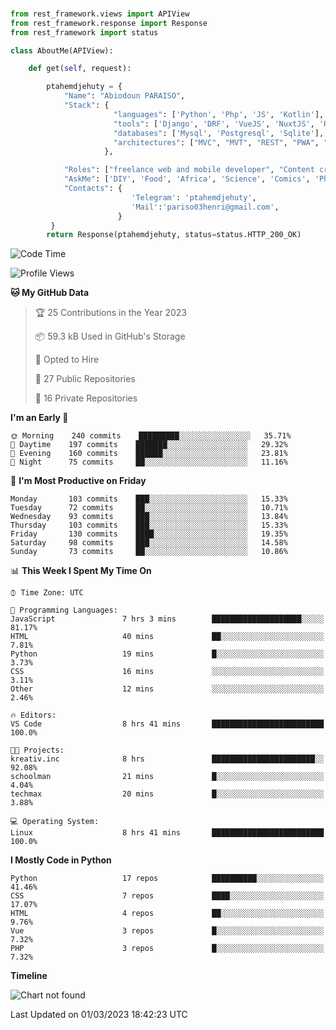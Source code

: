 ###
```python
from rest_framework.views import APIView
from rest_framework.response import Response
from rest_framework import status

class AboutMe(APIView):

    def get(self, request):

        ptahemdjehuty = {
            "Name": "Abiodoun PARAISO",
            "Stack": {
                       "languages": ['Python', 'Php', 'JS', 'Kotlin'],
                       "tools": ['Django', 'DRF', 'VueJS', 'NuxtJS', 'React', 'Kotlin'],
                       "databases": ['Mysql', 'Postgresql', 'Sqlite'],
                       "architectures": ["MVC", "MVT", "REST", "PWA", "SPA"]
                     },

            "Roles": ["freelance web and mobile developer", "Content creator", "Teacher", "Mentor"],
            "AskMe": ['DIY', 'Food', 'Africa', 'Science', 'Comics', 'Photography', 'Tech', 'Programming'],
            "Contacts": {
                           'Telegram': 'ptahemdjehuty',
                           'Mail':'pariso03henri@gmail.com',
                        }
         }
        return Response(ptahemdjehuty, status=status.HTTP_200_OK)

```                    

<!--START_SECTION:waka-->
![Code Time](http://img.shields.io/badge/Code%20Time-462%20hrs%2025%20mins-blue)

![Profile Views](http://img.shields.io/badge/Profile%20Views-63-blue)

**🐱 My GitHub Data** 

> 🏆 25 Contributions in the Year 2023
 > 
> 📦 59.3 kB Used in GitHub's Storage 
 > 
> 💼 Opted to Hire
 > 
> 📜 27 Public Repositories 
 > 
> 🔑 16 Private Repositories  
 > 
**I'm an Early 🐤** 

```text
🌞 Morning    240 commits    █████████░░░░░░░░░░░░░░░░   35.71% 
🌆 Daytime    197 commits    ███████░░░░░░░░░░░░░░░░░░   29.32% 
🌃 Evening    160 commits    ██████░░░░░░░░░░░░░░░░░░░   23.81% 
🌙 Night      75 commits     ██░░░░░░░░░░░░░░░░░░░░░░░   11.16%

```
📅 **I'm Most Productive on Friday** 

```text
Monday       103 commits    ███░░░░░░░░░░░░░░░░░░░░░░   15.33% 
Tuesday      72 commits     ██░░░░░░░░░░░░░░░░░░░░░░░   10.71% 
Wednesday    93 commits     ███░░░░░░░░░░░░░░░░░░░░░░   13.84% 
Thursday     103 commits    ███░░░░░░░░░░░░░░░░░░░░░░   15.33% 
Friday       130 commits    ████░░░░░░░░░░░░░░░░░░░░░   19.35% 
Saturday     98 commits     ███░░░░░░░░░░░░░░░░░░░░░░   14.58% 
Sunday       73 commits     ██░░░░░░░░░░░░░░░░░░░░░░░   10.86%

```


📊 **This Week I Spent My Time On** 

```text
⌚︎ Time Zone: UTC

💬 Programming Languages: 
JavaScript               7 hrs 3 mins        ████████████████████░░░░░   81.17% 
HTML                     40 mins             ██░░░░░░░░░░░░░░░░░░░░░░░   7.81% 
Python                   19 mins             █░░░░░░░░░░░░░░░░░░░░░░░░   3.73% 
CSS                      16 mins             ░░░░░░░░░░░░░░░░░░░░░░░░░   3.11% 
Other                    12 mins             ░░░░░░░░░░░░░░░░░░░░░░░░░   2.46%

🔥 Editors: 
VS Code                  8 hrs 41 mins       █████████████████████████   100.0%

🐱‍💻 Projects: 
kreativ.inc              8 hrs               ███████████████████████░░   92.08% 
schoolman                21 mins             █░░░░░░░░░░░░░░░░░░░░░░░░   4.04% 
techmax                  20 mins             █░░░░░░░░░░░░░░░░░░░░░░░░   3.88%

💻 Operating System: 
Linux                    8 hrs 41 mins       █████████████████████████   100.0%

```

**I Mostly Code in Python** 

```text
Python                   17 repos            ██████████░░░░░░░░░░░░░░░   41.46% 
CSS                      7 repos             ████░░░░░░░░░░░░░░░░░░░░░   17.07% 
HTML                     4 repos             ██░░░░░░░░░░░░░░░░░░░░░░░   9.76% 
Vue                      3 repos             █░░░░░░░░░░░░░░░░░░░░░░░░   7.32% 
PHP                      3 repos             █░░░░░░░░░░░░░░░░░░░░░░░░   7.32%

```


**Timeline**

![Chart not found](https://raw.githubusercontent.com/ptahemdjehuty/ptahemdjehuty/main/charts/bar_graph.png) 


 Last Updated on 01/03/2023 18:42:23 UTC
<!--END_SECTION:waka-->
